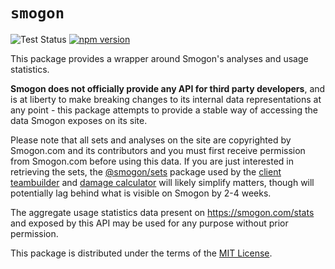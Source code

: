 # `smogon`

![Test Status](https://github.com/pkmn/smogon/workflows/Tests/badge.svg)
[![npm version](https://img.shields.io/npm/v/smogon.svg)](https://www.npmjs.com/package/smogon)

This package provides a wrapper around Smogon's analyses and usage statistics.

**Smogon does not officially provide any API for third party developers**, and
is at liberty to make breaking changes to its internal data representations at
any point - this package attempts to provide a stable way of accessing the data
Smogon exposes on its site.

Please note that all sets and analyses on the site are copyrighted by Smogon.com
and its contributors and you must first receive permission from Smogon.com
before using this data. If you are just interested in retrieving the sets,
the [@smogon/sets][1] package used by the [client teambuilder][2] and
[damage calculator][3] will likely simplify matters, though will potentially lag
behind what is visible on Smogon by 2-4 weeks.

The aggregate usage statistics data present on
https://smogon.com/stats and exposed by this API may be used for any purpose
without prior permission.

This package is distributed under the terms of the [MIT License][4].

  [1]: https://www.npmjs.com/package/@smogon/sets
  [2]: https://github.com/smogon/pokemon-showdown-client
  [3]: https://github.com/smogon/damage-calc
  [4]: https://github.com/pkmn/smogon/blob/master/LICENSE
